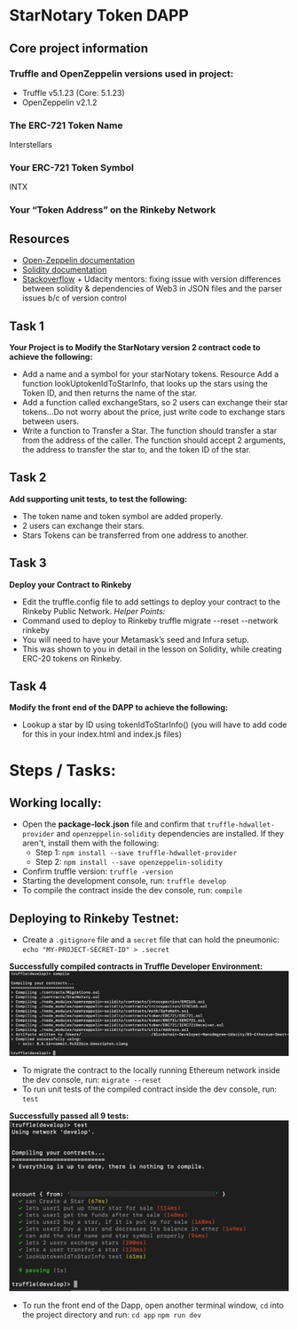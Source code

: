 # StarNotary Token DAPP

## Core project information

### Truffle and OpenZeppelin versions used in project:
- Truffle v5.1.23 (Core: 5.1.23)
- OpenZeppelin v2.1.2

### The ERC-721 Token Name
Interstellars

### Your ERC-721 Token Symbol
INTX

### Your “Token Address” on the Rinkeby Network

## Resources
- [Open-Zeppelin documentation](https://docs.openzeppelin.com/cli/2.8/faq])
- [Solidity documentation](https://solidity.readthedocs.io/en/v0.6.7/)
- [Stackoverflow](https://stackoverflow.com/questions/54210366/why-does-the-solidity-compiler-throw-a-parse-error-on-import-statements-whats) + Udacity mentors: fixing issue with version differences between solidity & dependencies of Web3 in JSON files and the parser issues b/c of version control


## Task 1
**Your Project is to Modify the StarNotary version 2 contract code to achieve the following:**
- Add a name and a symbol for your starNotary tokens. Resource
Add a function lookUptokenIdToStarInfo, that looks up the stars using the Token ID, and then returns the name of the star.
- Add a function called exchangeStars, so 2 users can exchange their star tokens...Do not worry about the price, just write code to exchange stars between users.
- Write a function to Transfer a Star. The function should transfer a star from the address of the caller. The function should accept 2 arguments, the address to transfer the star to, and the token ID of the star.

## Task 2
**Add supporting unit tests, to test the following:**
- The token name and token symbol are added properly.
- 2 users can exchange their stars.
- Stars Tokens can be transferred from one address to another.

## Task 3
**Deploy your Contract to Rinkeby**
- Edit the truffle.config file to add settings to deploy your contract to the Rinkeby Public Network.
*Helper Points:*
- Command used to deploy to Rinkeby truffle migrate --reset --network rinkeby
- You will need to have your Metamask’s seed and Infura setup.
- This was shown to you in detail in the lesson on Solidity, while creating ERC-20 tokens on Rinkeby.

## Task 4
**Modify the front end of the DAPP to achieve the following:**
- Lookup a star by ID using tokenIdToStarInfo() (you will have to add code for this in your index.html and index.js files)


# Steps / Tasks:

## Working locally:
- Open the **package-lock.json** file and confirm that `truffle-hdwallet-provider` and `openzeppelin-solidity` dependencies are installed. If they aren't, install them with the following:
    - Step 1: 
    `npm install --save truffle-hdwallet-provider`
    - Step 2: 
    `npm install --save openzeppelin-solidity`
- Confirm truffle version: 
`truffle -version`
- Starting the development console, run: 
`truffle develop`
- To compile the contract inside the dev console, run: 
`compile`

## Deploying to Rinkeby Testnet:
- Create a `.gitignore` file and a `secret` file that can hold the pneumonic:
`echo "MY-PROJECT-SECRET-ID" > .secret`


**Successfully compiled contracts in Truffle Developer Environment:**
![image](https://github.com/BrianHHough/Blockchain-Developer-Nanodegree-Udacity/blob/master/Documentation/Project-StarNotary/Contracts-compiled-successfully.png)

- To migrate the contract to the locally running Ethereum network inside the dev console, run: 
`migrate --reset`
- To run unit tests of the compiled contract inside the dev console, run:
`test`

**Successfully passed all 9 tests:**
![image](https://github.com/BrianHHough/Blockchain-Developer-Nanodegree-Udacity/blob/master/Documentation/Project-StarNotary/Passes_All_Tests.png)

- To run the front end of the Dapp, open another terminal window, `cd` into the project directory and run:
`cd app`
`npm run dev`



